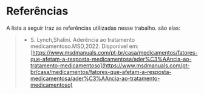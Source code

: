 # Referências

A lista a seguir traz as referências utilizadas nesse trabalho. são elas: 



> -   S. Lynch,Shalini. Aderência ao tratamento medicamentoso.MSD,2022. Disponível em: [https://www.msdmanuals.com/pt-br/casa/medicamentos/fatores-que-afetam-a-resposta-medicamentosa/ader%C3%AAncia-ao-tratamento-medicamentoso](https://www.msdmanuals.com/pt-br/casa/medicamentos/fatores-que-afetam-a-resposta-medicamentosa/ader%C3%AAncia-ao-tratamento-medicamentoso)
